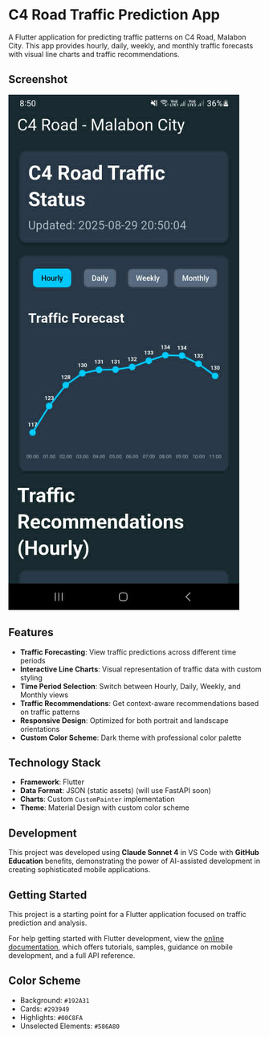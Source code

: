 # C4 Road Traffic Prediction App

A Flutter application for predicting traffic patterns on C4 Road, Malabon City. This app provides hourly, daily, weekly, and monthly traffic forecasts with visual line charts and traffic recommendations.

## Screenshot

![C4 Road Traffic App](screenshots/screenshot_001.jpeg)

## Features

- **Traffic Forecasting**: View traffic predictions across different time periods
- **Interactive Line Charts**: Visual representation of traffic data with custom styling
- **Time Period Selection**: Switch between Hourly, Daily, Weekly, and Monthly views
- **Traffic Recommendations**: Get context-aware recommendations based on traffic patterns
- **Responsive Design**: Optimized for both portrait and landscape orientations
- **Custom Color Scheme**: Dark theme with professional color palette

## Technology Stack

- **Framework**: Flutter
- **Data Format**: JSON (static assets) (will use FastAPI soon)
- **Charts**: Custom `CustomPainter` implementation
- **Theme**: Material Design with custom color scheme

## Development

This project was developed using **Claude Sonnet 4** in VS Code with **GitHub Education** benefits, demonstrating the power of AI-assisted development in creating sophisticated mobile applications.

## Getting Started

This project is a starting point for a Flutter application focused on traffic prediction and analysis.

For help getting started with Flutter development, view the
[online documentation](https://docs.flutter.dev/), which offers tutorials,
samples, guidance on mobile development, and a full API reference.

## Color Scheme

- Background: `#192A31`
- Cards: `#293949`
- Highlights: `#00C8FA`
- Unselected Elements: `#586A80`
